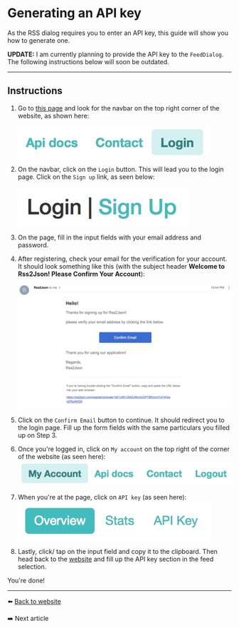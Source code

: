 # Generating an API key
As the RSS dialog requires you to enter an API key, this guide will show you how to generate one.

**UPDATE:** I am currently planning to provide the API key to the `FeedDialog`. The following instructions below will soon be outdated.

---

## Instructions
1. Go to [this page](https://rss2json.com) and look for the navbar on the top right corner of the website, as shown here:

   ![Navbar of the rss2json.com website](./img/generate_api_key/rsstojson_navbar_logged_out.jpg)

2. On the navbar, click on the `Login` button. This will lead you to the login page. Click on the `Sign up` link, as seen below:

   ![Sign up link](./img/generate_api_key/login_page.jpg)

3. On the page, fill in the input fields with your email address and password.
4. After registering, check your email for the verification for your account. It should look something like this (with the subject header **Welcome to Rss2Json! Please Confirm Your Account**):

   ![Email verification](./img/generate_api_key/email_verification.jpg)
5. Click on the `Confirm Email` button to continue. It should redirect you to the login page. Fill up the form fields with the same particulars you filled up on Step 3.
6. Once you're logged in, click on `My account` on the top right of the corner of the website (as seen here):
   ![Navbar of the rss2json.com website (if logged in)](./img/generate_api_key/rsstojson_navbar_logged_in.jpg)
7. When you're at the page, click on `API key` (as seen here):
   ![My account tabs](./img/generate_api_key/my_account_top.jpg)
8. Lastly, click/ tap on the input field and copy it to the clipboard. Then head back to the [website](https://angular-rss-reader.firebaseapp.com) and fill up the API key section in the feed selection.

You're done!

---
:arrow_left: [Back to website](https://angular-rss-reader.firebaseapp.com)

:arrow_right: Next article